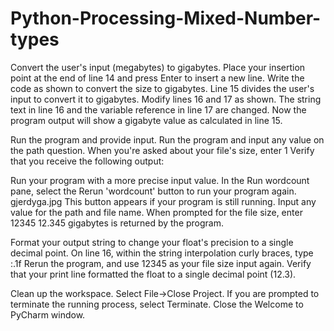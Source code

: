 # Python-Processing-Mixed-Number-types
Convert the user's input (megabytes) to gigabytes.
Place your insertion point at the end of line 14 and press Enter to insert a new line.
Write the code as shown to convert the size to gigabytes.
Line 15 divides the user's input to convert it to gigabytes.
Modify lines 16 and 17 as shown.
The string text in line 16 and the variable reference in line 17 are changed. Now the program output will show a gigabyte value as calculated in line 15.

Run the program and provide input.
Run the program and input any value on the path question.
When you're asked about your file's size, enter 1
Verify that you receive the following output:

Run your program with a more precise input value.
In the Run wordcount pane, select the Rerun 'wordcount' button to run your program again. gjerdyga.jpg
This button appears if your program is still running.
Input any value for the path and file name.
When prompted for the file size, enter 12345
12.345 gigabytes is returned by the program.

Format your output string to change your float's precision to a single decimal point.
On line 16, within the string interpolation curly braces, type :.1f
Rerun the program, and use 12345 as your file size input again.
Verify that your print line formatted the float to a single decimal point (12.3).


Clean up the workspace.
Select File→Close Project.
If you are prompted to terminate the running process, select Terminate.
Close the Welcome to PyCharm window.
